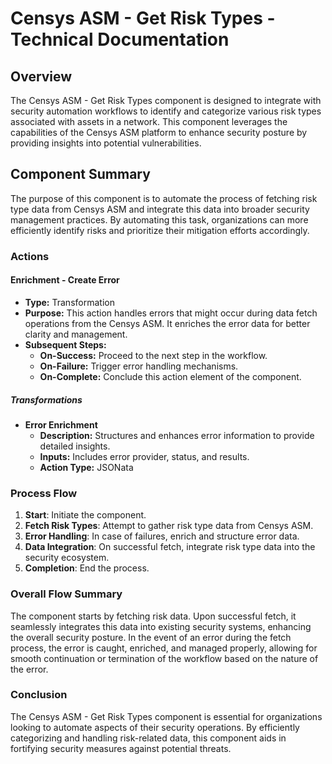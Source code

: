 # Censys ASM - Get Risk Types - Technical Documentation

## Overview
The Censys ASM - Get Risk Types component is designed to integrate with security automation workflows to identify and categorize various risk types associated with assets in a network. This component leverages the capabilities of the Censys ASM platform to enhance security posture by providing insights into potential vulnerabilities.

## Component Summary
The purpose of this component is to automate the process of fetching risk type data from Censys ASM and integrate this data into broader security management practices. By automating this task, organizations can more efficiently identify risks and prioritize their mitigation efforts accordingly.

### Actions
#### Enrichment - Create Error
- **Type:** Transformation
- **Purpose:** This action handles errors that might occur during data fetch operations from the Censys ASM. It enriches the error data for better clarity and management.
- **Subsequent Steps:**
  - **On-Success:** Proceed to the next step in the workflow.
  - **On-Failure:** Trigger error handling mechanisms.
  - **On-Complete:** Conclude this action element of the component.

##### Transformations
- **Error Enrichment**
  - **Description:** Structures and enhances error information to provide detailed insights.
  - **Inputs:** Includes error provider, status, and results.
  - **Action Type:** JSONata

### Process Flow
1. **Start**: Initiate the component.
2. **Fetch Risk Types**: Attempt to gather risk type data from Censys ASM.
3. **Error Handling**: In case of failures, enrich and structure error data.
4. **Data Integration**: On successful fetch, integrate risk type data into the security ecosystem.
5. **Completion**: End the process.

### Overall Flow Summary
The component starts by fetching risk data. Upon successful fetch, it seamlessly integrates this data into existing security systems, enhancing the overall security posture. In the event of an error during the fetch process, the error is caught, enriched, and managed properly, allowing for smooth continuation or termination of the workflow based on the nature of the error.

### Conclusion
The Censys ASM - Get Risk Types component is essential for organizations looking to automate aspects of their security operations. By efficiently categorizing and handling risk-related data, this component aids in fortifying security measures against potential threats.

